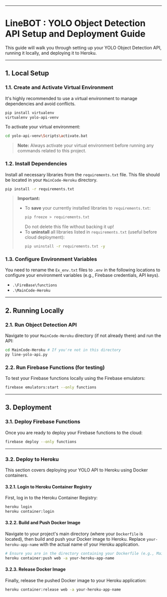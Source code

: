 -----

# LineBOT : YOLO Object Detection API Setup and Deployment Guide

This guide will walk you through setting up your YOLO Object Detection API, running it locally, and deploying it to Heroku.

-----

## 1\. Local Setup

### 1.1. Create and Activate Virtual Environment

It's highly recommended to use a virtual environment to manage dependencies and avoid conflicts.

```bash
pip install virtualenv
virtualenv yolo-api-venv
```

To activate your virtual environment:

```bash
cd yolo-api-venv\Scripts\activate.bat
```

> **Note:** Always activate your virtual environment before running any commands related to this project.

### 1.2. Install Dependencies

Install all necessary libraries from the `requirements.txt` file. This file should be located in your `MainCode-Heroku` directory.

```bash
pip install -r requirements.txt
```

> **Important:**
>
>   * To **save** your currently installed libraries to `requirements.txt`:
>     ```bash
>     pip freeze > requirements.txt
>     ```
>     Do not delete this file without backing it up\!
>   * To **uninstall** all libraries listed in `requirements.txt` (useful before cloud deployment):
>     ```bash
>     pip uninstall -r requirements.txt -y
>     ```

### 1.3. Configure Environment Variables

You need to rename the `Ex_env.txt` files to `.env` in the following locations to configure your environment variables (e.g., Firebase credentials, API keys).

  * `.\FireBase\functions`
  * `.\MainCode-Heroku`

-----

## 2\. Running Locally

### 2.1. Run Object Detection API

Navigate to your `MainCode-Heroku` directory (if not already there) and run the API:

```bash
cd MainCode-Heroku # If you're not in this directory
py line-yolo-api.py
```

### 2.2. Run Firebase Functions (for testing)

To test your Firebase functions locally using the Firebase emulators:

```bash
firebase emulators:start --only functions
```

-----

## 3\. Deployment

### 3.1. Deploy Firebase Functions

Once you are ready to deploy your Firebase functions to the cloud:

```bash
firebase deploy --only functions
```

-----

### 3.2. Deploy to Heroku

This section covers deploying your YOLO API to Heroku using Docker containers.

#### 3.2.1. Login to Heroku Container Registry

First, log in to the Heroku Container Registry:

```bash
heroku login
heroku container:login
```

#### 3.2.2. Build and Push Docker Image

Navigate to your project's main directory (where your `Dockerfile` is located), then build and push your Docker image to Heroku. Replace `your-heroku-app-name` with the actual name of your Heroku application.

```bash
# Ensure you are in the directory containing your Dockerfile (e.g., MainCode-Heroku)
heroku container:push web -a your-heroku-app-name
```

#### 3.2.3. Release Docker Image

Finally, release the pushed Docker image to your Heroku application:

```bash
heroku container:release web -a your-heroku-app-name
```
